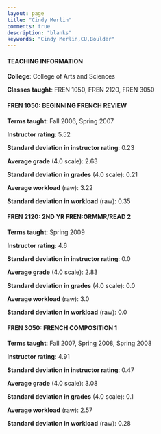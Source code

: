 ```yaml
---
layout: page
title: "Cindy Merlin" 
comments: true
description: "blanks"
keywords: "Cindy Merlin,CU,Boulder"
---
```

<head>
<script src="https://ajax.googleapis.com/ajax/libs/jquery/2.1.3/jquery.min.js"></script>
<script src="https://dl.dropboxusercontent.com/s/pc42nxpaw1ea4o9/highcharts.js?dl=0"></script>
<!-- <script src="../assets/js/highcharts.js"></script> -->
<style type="text/css">@font-face {
	font-family: "Bebas Neue";
	src: url(https://www.filehosting.org/file/details/544349/BebasNeue Regular.otf) format("opentype");
	}
	h1.Bebas { 
		font-family: "Bebas Neue", Verdana, Tahoma;
	}
</style>
</head>
	   
#### TEACHING INFORMATION

**College**: College of Arts and Sciences

**Classes taught**: FREN 1050, FREN 2120, FREN 3050

#### FREN 1050: BEGINNING FRENCH REVIEW

**Terms taught**: Fall 2006, Spring 2007

**Instructor rating**: 5.52

**Standard deviation in instructor rating**: 0.23

**Average grade** (4.0 scale): 2.63

**Standard deviation in grades** (4.0 scale): 0.21

**Average workload** (raw): 3.22

**Standard deviation in workload** (raw): 0.35

#### FREN 2120: 2ND YR FREN:GRMMR/READ 2

**Terms taught**: Spring 2009

**Instructor rating**: 4.6

**Standard deviation in instructor rating**: 0.0

**Average grade** (4.0 scale): 2.83

**Standard deviation in grades** (4.0 scale): 0.0

**Average workload** (raw): 3.0

**Standard deviation in workload** (raw): 0.0

#### FREN 3050: FRENCH COMPOSITION 1

**Terms taught**: Fall 2007, Spring 2008, Spring 2008

**Instructor rating**: 4.91

**Standard deviation in instructor rating**: 0.47

**Average grade** (4.0 scale): 3.08

**Standard deviation in grades** (4.0 scale): 0.1

**Average workload** (raw): 2.57

**Standard deviation in workload** (raw): 0.28

